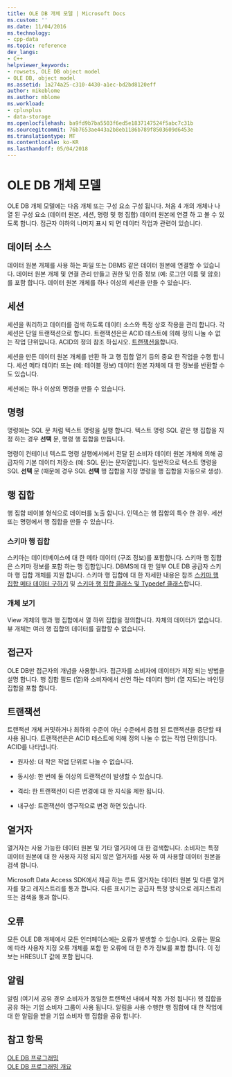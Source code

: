 ```yaml
---
title: OLE DB 개체 모델 | Microsoft Docs
ms.custom: ''
ms.date: 11/04/2016
ms.technology:
- cpp-data
ms.topic: reference
dev_langs:
- C++
helpviewer_keywords:
- rowsets, OLE DB object model
- OLE DB, object model
ms.assetid: 1a274a25-c310-4430-a1ec-bd2bd8120eff
author: mikeblome
ms.author: mblome
ms.workload:
- cplusplus
- data-storage
ms.openlocfilehash: ba9fd9b7ba5503f6ed5e1837147524f5abc7c31b
ms.sourcegitcommit: 76b7653ae443a2b8eb1186b789f8503609d6453e
ms.translationtype: MT
ms.contentlocale: ko-KR
ms.lasthandoff: 05/04/2018
---
```

# <a name="ole-db-object-model"></a>OLE DB 개체 모델
OLE DB 개체 모델에는 다음 개체 또는 구성 요소 구성 됩니다. 처음 4 개의 개체나 나열 된 구성 요소 (데이터 원본, 세션, 명령 및 행 집합) 데이터 원본에 연결 하 고 볼 수 있도록 합니다. 접근자 이하의 나머지 표시 되 면 데이터 작업과 관련이 있습니다.  
  
## <a name="data-sources"></a>데이터 소스  
 데이터 원본 개체를 사용 하는 파일 또는 DBMS 같은 데이터 원본에 연결할 수 있습니다. 데이터 원본 개체 및 연결 관리 만들고 권한 및 인증 정보 (예: 로그인 이름 및 암호)를 포함 합니다. 데이터 원본 개체를 하나 이상의 세션을 만들 수 있습니다.  
  
## <a name="sessions"></a>세션  
 세션을 쿼리하고 데이터를 검색 하도록 데이터 소스와 특정 상호 작용을 관리 합니다. 각 세션은 단일 트랜잭션으로 합니다. 트랜잭션은은 ACID 테스트에 의해 정의 나눌 수 없는 작업 단위입니다. ACID의 정의 참조 하십시오. [트랜잭션을](#vcconoledbcomponents_transactions)합니다.  
  
 세션을 만든 데이터 원본 개체를 반환 하 고 행 집합 열기 등의 중요 한 작업을 수행 합니다. 세션 메타 데이터 또는 (예: 테이블 정보) 데이터 원본 자체에 대 한 정보를 반환할 수도 있습니다.  
  
 세션에는 하나 이상의 명령을 만들 수 있습니다.  
  
## <a name="commands"></a>명령  
 명령에는 SQL 문 처럼 텍스트 명령을 실행 합니다. 텍스트 명령 SQL 같은 행 집합을 지정 하는 경우 **선택** 문, 명령 행 집합을 만듭니다.  
  
 명령이 컨테이너 텍스트 명령 실행에서에서 전달 된 소비자 데이터 원본 개체에 의해 공급자의 기본 데이터 저장소 (예: SQL 문)는 문자열입니다. 일반적으로 텍스트 명령을 SQL **선택** 문 (때문에 경우 SQL **선택** 행 집합을 지정 명령을 행 집합을 자동으로 생성).  
  
## <a name="rowsets"></a>행 집합  
 행 집합 테이블 형식으로 데이터를 노출 합니다. 인덱스는 행 집합의 특수 한 경우. 세션 또는 명령에서 행 집합을 만들 수 있습니다.  
  
### <a name="schema-rowsets"></a>스키마 행 집합  
 스키마는 데이터베이스에 대 한 메타 데이터 (구조 정보)를 포함합니다. 스키마 행 집합은 스키마 정보를 포함 하는 행 집합입니다. DBMS에 대 한 일부 OLE DB 공급자 스키마 행 집합 개체를 지원 합니다. 스키마 행 집합에 대 한 자세한 내용은 참조 [스키마 행 집합 메타 데이터 구하기](../../data/oledb/obtaining-metadata-with-schema-rowsets.md) 및 [스키마 행 집합 클래스 및 Typedef 클래스](../../data/oledb/schema-rowset-classes-and-typedef-classes.md)합니다.  
  
### <a name="view-objects"></a>개체 보기  
 View 개체의 행과 행 집합에서 열 하위 집합을 정의합니다. 자체의 데이터가 없습니다. 뷰 개체는 여러 행 집합의 데이터를 결합할 수 없습니다.  
  
## <a name="accessors"></a>접근자  
 OLE DB만 접근자의 개념을 사용합니다. 접근자를 소비자에 데이터가 저장 되는 방법을 설명 합니다. 행 집합 필드 (열)와 소비자에서 선언 하는 데이터 멤버 (열 지도)는 바인딩 집합을 포함 합니다.  
  
##  <a name="vcconoledbcomponents_transactions"></a> 트랜잭션  
 트랜잭션 개체 커밋하거나 최하위 수준이 아닌 수준에서 중첩 된 트랜잭션을 중단할 때 사용 됩니다. 트랜잭션은은 ACID 테스트에 의해 정의 나눌 수 없는 작업 단위입니다. ACID를 나타냅니다.  
  
-   원자성: 더 작은 작업 단위로 나눌 수 없습니다.  
  
-   동시성: 한 번에 둘 이상의 트랜잭션이 발생할 수 있습니다.  
  
-   격리: 한 트랜잭션이 다른 변경에 대 한 지식을 제한 됩니다.  
  
-   내구성: 트랜잭션이 영구적으로 변경 하면 있습니다.  
  
## <a name="enumerators"></a>열거자  
 열거자는 사용 가능한 데이터 원본 및 기타 열거자에 대 한 검색합니다. 소비자는 특정 데이터 원본에 대 한 사용자 지정 되지 않은 열거자를 사용 하 여 사용할 데이터 원본을 검색 합니다.  
  
 Microsoft Data Access SDK에서 제공 하는 루트 열거자는 데이터 원본 및 다른 열거자를 찾고 레지스트리를 통과 합니다. 다른 표시기는 공급자 특정 방식으로 레지스트리 또는 검색을 통과 합니다.  
  
## <a name="errors"></a>오류  
 모든 OLE DB 개체에서 모든 인터페이스에는 오류가 발생할 수 있습니다. 오류는 필요에 따라 사용자 지정 오류 개체를 포함 한 오류에 대 한 추가 정보를 포함 합니다. 이 정보는 HRESULT 값에 포함 됩니다.  
  
## <a name="notifications"></a>알림  
 알림 (여기서 공유 경우 소비자가 동일한 트랜잭션 내에서 작동 가정 됩니다) 행 집합을 공유 하는 기업 소비자 그룹이 사용 됩니다. 알림을 사용 수행한 행 집합에 대 한 작업에 대 한 알림을 받을 기업 소비자 행 집합을 공유 합니다.  
  
## <a name="see-also"></a>참고 항목  
 [OLE DB 프로그래밍](../../data/oledb/ole-db-programming.md)   
 [OLE DB 프로그래밍 개요](../../data/oledb/ole-db-programming-overview.md)
